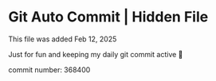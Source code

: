 # Git Auto Commit | Hidden File

This file was added Feb 12, 2025

Just for fun and keeping my daily git commit active 🤪

commit number: 368400
